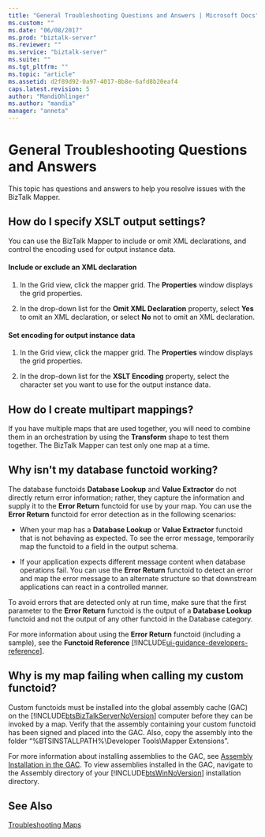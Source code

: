 ```yaml
---
title: "General Troubleshooting Questions and Answers | Microsoft Docs"
ms.custom: ""
ms.date: "06/08/2017"
ms.prod: "biztalk-server"
ms.reviewer: ""
ms.service: "biztalk-server"
ms.suite: ""
ms.tgt_pltfrm: ""
ms.topic: "article"
ms.assetid: d2f89d92-0a97-4017-8b8e-6afd8b20eaf4
caps.latest.revision: 5
author: "MandiOhlinger"
ms.author: "mandia"
manager: "anneta"
---
```

# General Troubleshooting Questions and Answers
This topic has questions and answers to help you resolve issues with the BizTalk Mapper.  
  
## How do I specify XSLT output settings?  
 You can use the BizTalk Mapper to include or omit XML declarations, and control the encoding used for output instance data.  
  
#### Include or exclude an XML declaration  
  
1.  In the Grid view, click the mapper grid. The **Properties** window displays the grid properties.  
  
2.  In the drop-down list for the **Omit XML Declaration** property, select **Yes** to omit an XML declaration, or select **No** not to omit an XML declaration.  
  
#### Set encoding for output instance data  
  
1.  In the Grid view, click the mapper grid. The **Properties** window displays the grid properties.  
  
2.  In the drop-down list for the **XSLT Encoding** property, select the character set you want to use for the output instance data.  
  
## How do I create multipart mappings?  
 If you have multiple maps that are used together, you will need to combine them in an orchestration by using the **Transform** shape to test them together. The BizTalk Mapper can test only one map at a time.  
  
## Why isn't my database functoid working?  
 The database functoids **Database Lookup** and **Value Extractor** do not directly return error information; rather, they capture the information and supply it to the **Error Return** functoid for use by your map. You can use the **Error Return** functoid for error detection as in the following scenarios:  
  
-   When your map has a **Database Lookup** or **Value Extractor** functoid that is not behaving as expected. To see the error message, temporarily map the functoid to a field in the output schema.  
  
-   If your application expects different message content when database operations fail. You can use the **Error Return** functoid to detect an error and map the error message to an alternate structure so that downstream applications can react in a controlled manner.  
  
 To avoid errors that are detected only at run time, make sure that the first parameter to the **Error Return** functoid is the output of a **Database Lookup** functoid and not the output of any other functoid in the Database category.  
  
 For more information about using the **Error Return** functoid (including a sample), see the **Functoid Reference** [!INCLUDE[ui-guidance-developers-reference](../includes/ui-guidance-developers-reference.md)].
  
## Why is my map failing when calling my custom functoid?  
 Custom functoids must be installed into the global assembly cache (GAC) on the [!INCLUDE[btsBizTalkServerNoVersion](../includes/btsbiztalkservernoversion-md.md)] computer before they can be invoked by a map. Verify that the assembly containing your custom functoid has been signed and placed into the GAC. Also, copy the assembly into the folder “%BTSINSTALLPATH%\Developer Tools\Mapper Extensions”.  
  
 For more information about installing assemblies to the GAC, see [Assembly Installation in the GAC](../core/assembly-installation-in-the-gac.md). To view assemblies installed in the GAC, navigate to the Assembly directory of your [!INCLUDE[btsWinNoVersion](../includes/btswinnoversion-md.md)] installation directory.  
  
## See Also  
 [Troubleshooting Maps](../core/troubleshooting-maps.md)